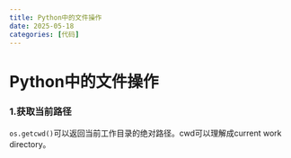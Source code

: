 ```yaml
---
title: Python中的文件操作
date: 2025-05-18
categories: [代码]
---
```


# Python中的文件操作

### 1.获取当前路径

`os.getcwd()`可以返回当前工作目录的绝对路径。cwd可以理解成current work directory。